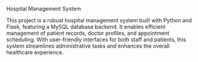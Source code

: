 Hospital Management System

This project is a robust hospital management system built with Python and Flask, featuring a MySQL database backend. It enables efficient management of patient records, doctor profiles, and appointment scheduling. With user-friendly interfaces for both staff and patients, this system streamlines administrative tasks and enhances the overall healthcare experience.
